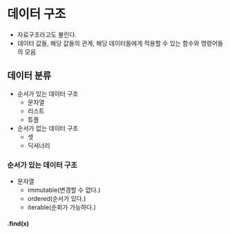 # 데이터 구조

- 자료구조라고도 불린다.
- 데이터 값들, 해당 값들의 관계, 해당 데이터들에게 적용할 수 있는 함수와 명령어들의 모음


## 데이터 분류
- 순서가 있는 데이터 구조
  - 문자열
  - 리스트
  - 튜플
- 순서가 없는 데이터 구조
  - 셋
  - 딕셔너리

### 순서가 있는 데이터 구조
- 문자열
  - immutable(변경할 수 없다.)
  - ordered(순서가 있다.)
  - iterable(순회가 가능하다.)

#### .find(x)